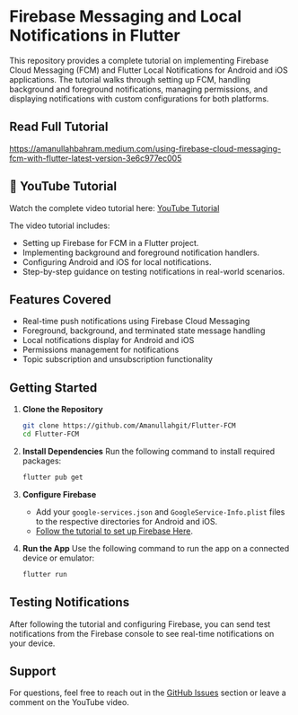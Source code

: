 # Firebase Messaging and Local Notifications in Flutter

This repository provides a complete tutorial on implementing Firebase Cloud Messaging (FCM) and Flutter Local Notifications for Android and iOS applications. The tutorial walks through setting up FCM, handling background and foreground notifications, managing permissions, and displaying notifications with custom configurations for both platforms.

## Read Full Tutorial
https://amanullahbahram.medium.com/using-firebase-cloud-messaging-fcm-with-flutter-latest-version-3e6c977ec005

## 🎥 YouTube Tutorial

Watch the complete video tutorial here: [YouTube Tutorial](https://youtu.be/CCrBHh8TcIE)

The video tutorial includes:
- Setting up Firebase for FCM in a Flutter project.
- Implementing background and foreground notification handlers.
- Configuring Android and iOS for local notifications.
- Step-by-step guidance on testing notifications in real-world scenarios.

## Features Covered

- Real-time push notifications using Firebase Cloud Messaging
- Foreground, background, and terminated state message handling
- Local notifications display for Android and iOS
- Permissions management for notifications
- Topic subscription and unsubscription functionality

## Getting Started

1. **Clone the Repository**
   ```bash
   git clone https://github.com/Amanullahgit/Flutter-FCM
   cd Flutter-FCM
   ```

2. **Install Dependencies**
   Run the following command to install required packages:
   ```bash
   flutter pub get
   ```

3. **Configure Firebase**
   - Add your `google-services.json` and `GoogleService-Info.plist` files to the respective directories for Android and iOS.
   - [Follow the tutorial to set up Firebase Here](https://youtu.be/T6B6sj6ZfqU).

4. **Run the App**
   Use the following command to run the app on a connected device or emulator:
   ```bash
   flutter run
   ```

## Testing Notifications

After following the tutorial and configuring Firebase, you can send test notifications from the Firebase console to see real-time notifications on your device.

## Support

For questions, feel free to reach out in the [GitHub Issues](https://github.com/Amanullahgit/Flutter-FCM/issues) section or leave a comment on the YouTube video.
